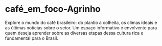 # café_em_foco-Agrinho
Explore o mundo do café brasileiro: do plantio à colheita, os climas ideais e as últimas notícias sobre o setor. Um espaço informativo e envolvente para quem deseja aprender sobre as diversas etapas dessa cultura rica e fundamental para o Brasil.
